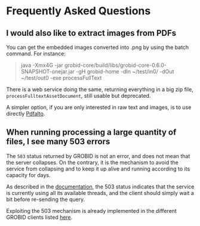 <h1>Frequently Asked Questions</h1>

## I would also like to extract images from PDFs

You can get the embedded images converted into .png by using the batch command. For instance:

> java -Xmx4G -jar grobid-core/build/libs/grobid-core-0.6.0-SNAPSHOT-onejar.jar -gH grobid-home -dIn ~/test/in0/ -dOut ~/test/out0 -exe processFullText 

There is a web service doing the same, returning everything in a big zip file, `processFulltextAssetDocument`, still usable but deprecated.

A simpler option, if you are only interested in raw text and images, is to use directly [Pdfalto](https://github.com/kermitt2/pdfalto).


## When running processing a large quantity of files, I see many 503 errors

The `503` status returned by GROBID is not an error, and does not mean that the server collapses. 
On the contrary, it is the mechanism to avoid the service from collapsing and to keep it up alive and running according to its capacity for days.

As described in the [documentation](Grobid-service.md#apiprocessfulltextdocument), the 503 status indicates that the service is currently using all its available threads, and the client should simply wait a bit before re-sending the query.

Exploiting the 503 mechanism is already implemented in the different GROBID clients listed [here](Grobid-service.md#Clients-for-GROBID-Web-Services).

